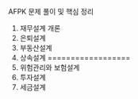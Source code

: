 AFPK 문제 풀이 및 핵심 정리
1. 재무설계 개론
2. 은퇴설계
3. 부동산설계
4. 상속설계
==================
5. 위험관리와 보험설계
6. 투자설계
7. 세금설계